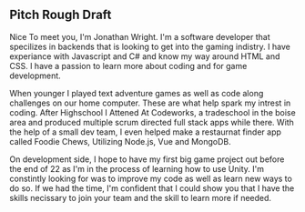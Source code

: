 ## Pitch Rough Draft

  Nice To meet you, I'm Jonathan Wright. I'm a software developer that specilizes in backends that is looking to get into the gaming indistry. I have experiance with Javascript and C# and know my way around HTML and CSS. I have a passion to learn more about coding and for game development.
  
  When younger I played text adventure games as well as code along challenges on our home computer. These are what help spark my intrest in coding. After Highschool I Attened At Codeworks, a tradeschool in the boise area and produced multiple scrum directed full stack apps while there. With the help of a small dev team, I even helped make a restaurnat finder app called Foodie Chews, Utilizing Node.js, Vue and MongoDB.
  
  On development side, I hope to have my first big game project out before the end of 22 as I'm in the process of learning how to use Unity. I'm constintly looking for was to improve my code as well as learn new ways to do so. If we had the time, I'm confident that I could show you that I have the skills necissary to join your team and the skill to learn more if needed.
